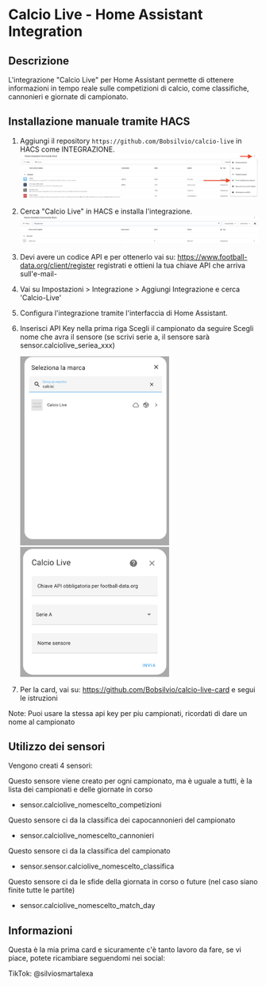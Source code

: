 # Calcio Live - Home Assistant Integration

## Descrizione
L'integrazione "Calcio Live" per Home Assistant permette di ottenere informazioni in tempo reale sulle competizioni di calcio, come classifiche, cannonieri e giornate di campionato.

## Installazione manuale tramite HACS

1. Aggiungi il repository `https://github.com/Bobsilvio/calcio-live` in HACS come INTEGRAZIONE.
    ![INSTALLAZIONE](images/installazione-git.png)
    
2. Cerca "Calcio Live" in HACS e installa l'integrazione.
    ![HACS](images/hacs.png)

3. Devi avere un codice API e per ottenerlo vai su: https://www.football-data.org/client/register
   registrati e ottieni la tua chiave API che arriva sull'e-mail-

3. Vai su Impostazioni > Integrazione > Aggiungi Integrazione e cerca 'Calcio-Live' 

4. Configura l'integrazione tramite l'interfaccia di Home Assistant.

5. Inserisci API Key nella prima riga
   Scegli il campionato da seguire
   Scegli nome che avra il sensore (se scrivi serie a, il sensore sarà sensor.calciolive_seriea_xxx)

    <img src="images/integrazione1.png" alt="HACS" width="300"/>
    <img src="images/integrazione2.png" alt="HACS" width="300"/>
   
6. Per la card, vai su: https://github.com/Bobsilvio/calcio-live-card e segui le istruzioni

Note: Puoi usare la stessa api key per piu campionati, ricordati di dare un nome al campionato

## Utilizzo dei sensori
Vengono creati 4 sensori:

 Questo sensore viene creato per ogni campionato, ma è uguale a tutti, è la lista dei campionati e delle giornate in corso
- sensor.calciolive_nomescelto_competizioni

 Questo sensore ci da la classifica dei capocannonieri del campionato
- sensor.calciolive_nomescelto_cannonieri

 Questo sensore ci da la classifica del campionato
- sensor.sensor.calciolive_nomescelto_classifica

 Questo sensore ci da le sfide della giornata in corso o future (nel caso siano finite tutte le partite)
- sensor.calciolive_nomescelto_match_day

## Informazioni
Questa è la mia prima card e sicuramente c'è tanto lavoro da fare, se vi piace, potete ricambiare seguendomi nei social:

TikTok: @silviosmartalexa
